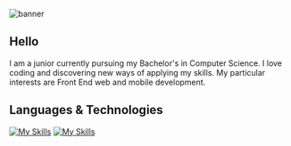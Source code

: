 
![banner](https://user-images.githubusercontent.com/90886567/189556284-14268fca-3606-4877-aaa9-91407e243d71.png)

## Hello
I am a junior currently pursuing my Bachelor's in Computer Science. I love coding and discovering new ways of applying my skills.
My particular interests are Front End web and mobile development. 

## Languages & Technologies
[![My Skills](https://skillicons.dev/icons?i=html,css,js,python,java,kotlin)](https://skillicons.dev)
[![My Skills](https://skillicons.dev/icons?i=nodejs,jquery,react,mongodb,firebase)](https://skillicons.dev)
